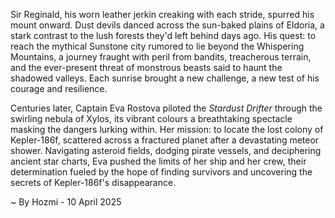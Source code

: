 
Sir Reginald, his worn leather jerkin creaking with each stride, spurred his mount onward.  Dust devils danced across the sun-baked plains of Eldoria, a stark contrast to the lush forests they'd left behind days ago.  His quest: to reach the mythical Sunstone city rumored to lie beyond the Whispering Mountains, a journey fraught with peril from bandits, treacherous terrain, and the ever-present threat of monstrous beasts said to haunt the shadowed valleys.  Each sunrise brought a new challenge, a new test of his courage and resilience.

Centuries later, Captain Eva Rostova piloted the *Stardust Drifter* through the swirling nebula of Xylos, its vibrant colours a breathtaking spectacle masking the dangers lurking within.  Her mission: to locate the lost colony of Kepler-186f, scattered across a fractured planet after a devastating meteor shower.  Navigating asteroid fields, dodging pirate vessels, and deciphering ancient star charts, Eva pushed the limits of her ship and her crew, their determination fueled by the hope of finding survivors and uncovering the secrets of Kepler-186f's disappearance.

~ By Hozmi - 10 April 2025
